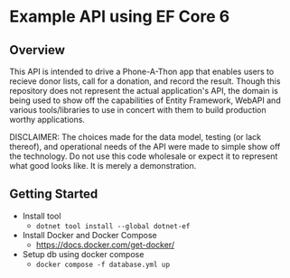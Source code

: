 # Example API using EF Core 6

## Overview
This API is intended to drive a Phone-A-Thon app that enables users to recieve donor lists, call for a donation, and record the result.  Though this repository does not represent the actual application's API, the domain is being used to show off the capabilities of Entity Framework, WebAPI and various tools/libraries to use in concert with them to build production worthy applications.

DISCLAIMER: The choices made for the data model, testing (or lack thereof), and operational needs of the API were made to simple show off the technology.  Do not use this code wholesale or expect it to represent what good looks like.  It is merely a demonstration.


## Getting Started
* Install tool
  * `dotnet tool install --global dotnet-ef`
* Install Docker and Docker Compose
  * https://docs.docker.com/get-docker/
* Setup db using docker compose
  * `docker compose -f database.yml up`